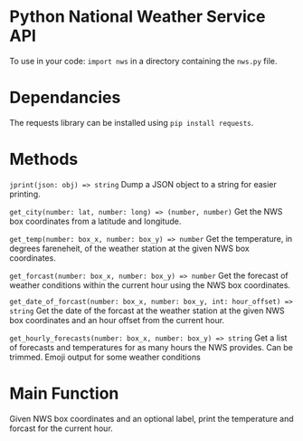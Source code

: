 # Python National Weather Service API
To use in your code: `import nws` in a directory containing the `nws.py` file.

# Dependancies
The requests library can be installed using `pip install requests`.

# Methods
`jprint(json: obj) => string` Dump a JSON object to a string for easier printing. 

`get_city(number: lat, number: long) => (number, number)` Get the NWS box coordinates from a latitude and longitude.

`get_temp(number: box_x, number: box_y) => number` Get the temperature, in degrees fareneheit, of the weather station at the given NWS box coordinates.

`get_forcast(number: box_x, number: box_y) => number` Get the forecast of weather conditions within the current hour using the NWS box coordinates.

`get_date_of_forcast(number: box_x, number: box_y, int: hour_offset) => string` Get the date of the forcast at the weather station at the given NWS box coordinates and an hour offset from the current hour.

`get_hourly_forecasts(number: box_x, number: box_y) => string` Get a list of forecasts and temperatures for as many hours the NWS provides. Can be trimmed. Emoji output for some weather conditions

# Main Function
Given NWS box coordinates and an optional label, print the temperature and forcast for the current hour. 
